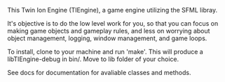 This Twin Ion Engine (TIEngine), a game engine utilizing the SFML libray.

It's objective is to do the low level work for you, so that you can focus on
making game objects and gameplay rules, and less on worrying about object
management, logging, window management, and game loops.

To install, clone to your machine and run 'make'. This will produce a
libTIEngine-debug in bin/. Move to lib folder of your choice.

See docs for documentation for avaliable classes and methods.
